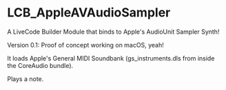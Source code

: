 # LCB_AppleAVAudioSampler
A LiveCode Builder Module that binds to Apple's AudioUnit Sampler Synth!

Version 0.1:
Proof of concept working on macOS, yeah!

It loads Apple's General MIDI Soundbank (gs_instruments.dls from inside the CoreAudio bundle).

Plays a note.
